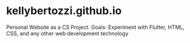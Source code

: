 # kellybertozzi.github.io
Personal Website as a CS Project. Goals: Experiment with Flutter, HTML, CSS, and any other web development technology
